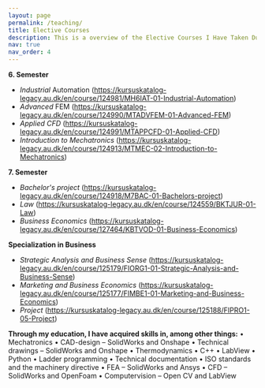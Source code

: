 ```yaml
---
layout: page
permalink: /teaching/
title: Elective Courses
description: This is a overview of the Elective Courses I Have Taken During My Education
nav: true
nav_order: 4
---
```

**6. Semester**
  - _Industrial_ Automation (https://kursuskatalog-legacy.au.dk/en/course/124981/MH6IAT-01-Industrial-Automation)
  - _Advanced_ FEM (https://kursuskatalog-legacy.au.dk/en/course/124990/MTADVFEM-01-Advanced-FEM)
  - _Applied CFD_ (https://kursuskatalog-legacy.au.dk/en/course/124991/MTAPPCFD-01-Applied-CFD)
  - _Introduction to Mechatronics_ (https://kursuskatalog-legacy.au.dk/en/course/124913/MTMEC-02-Introduction-to-Mechatronics)


**7. Semester**
  - _Bachelor's project_ (https://kursuskatalog-legacy.au.dk/en/course/124918/M7BAC-01-Bachelors-project)
  - _Law_ (https://kursuskatalog-legacy.au.dk/en/course/124559/BKTJUR-01-Law)
  - _Business Economics_ (https://kursuskatalog-legacy.au.dk/en/course/127464/KBTVOD-01-Business-Economics)

**Specialization in Business**
  - _Strategic Analysis and Business Sense_ (https://kursuskatalog-legacy.au.dk/en/course/125179/FIORG1-01-Strategic-Analysis-and-Business-Sense)
  - _Marketing and Business Economics_ (https://kursuskatalog-legacy.au.dk/en/course/125177/FIMBE1-01-Marketing-and-Business-Economics)
  - _Project_ (https://kursuskatalog-legacy.au.dk/en/course/125188/FIPRO1-05-Project)

**Through my education, I have acquired skills in, among other things:**
•	Mechatronics
•	CAD-design – SolidWorks and Onshape
•	Technical drawings – SolidWorks and Onshape
•	Thermodynamics
•	C++
•	LabView
•	Python
•	Ladder programming
•	Technical documentation
•	ISO standards and the machinery directive
•	FEA – SolidWorks and Ansys
•	CFD – SolidWorks and OpenFoam
•	Computervision – Open CV and LabView
